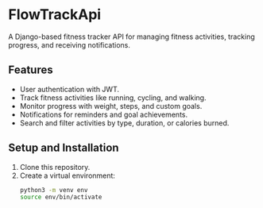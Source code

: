 # FlowTrackApi

A Django-based fitness tracker API for managing fitness activities, tracking progress, and receiving notifications.

## Features
- User authentication with JWT.
- Track fitness activities like running, cycling, and walking.
- Monitor progress with weight, steps, and custom goals.
- Notifications for reminders and goal achievements.
- Search and filter activities by type, duration, or calories burned.

## Setup and Installation
1. Clone this repository.
2. Create a virtual environment:
   ```bash
   python3 -m venv env
   source env/bin/activate